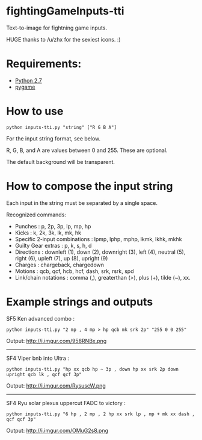 # fightingGameInputs-tti

Text-to-image for fightning game inputs.

HUGE thanks to /u/zhx for the sexiest icons. :)

# Requirements:
* [Python 2.7](https://www.python.org/download/releases/2.7/)
* [pygame](http://www.pygame.org/download.shtml)

# How to use
`python inputs-tti.py "string" ["R G B A"]`

For the input string format, see below.

R, G, B, and A are values between 0 and 255. These are optional.

The default background will be transparent.

# How to compose the input string
Each input in the string must be separated by a single space.

Recognized commands:
* Punches : p, 2p, 3p, lp, mp, hp
* Kicks : k, 2k, 3k, lk, mk, hk
* Specific 2-input combinations : lpmp, lphp, mphp, lkmk, lkhk, mkhk
* Guilty Gear extras : p, k, s, h, d
* Directions : downleft (1), down (2), downright (3), left (4), neutral (5), right (6), upleft (7), up (8), upright (9)
* Charges : chargeback, chargedown
* Motions : qcb, qcf, hcb, hcf, dash, srk, rsrk, spd
* Link/chain notations : comma (,), greaterthan (>), plus (+), tilde (~), xx.

# Example strings and outputs
SF5 Ken advanced combo :

`python inputs-tti.py "2 mp , 4 mp > hp qcb mk srk 2p" "255 0 0 255"`

Output: http://i.imgur.com/958RNBx.png

---

SF4 Viper bnb into Ultra :

`python inputs-tti.py "hp xx qcb hp ~ 3p , down hp xx srk 2p down upright qcb lk , qcf qcf 3p"`

Output: http://i.imgur.com/RysuscW.png

---

SF4 Ryu solar plexus uppercut FADC to victory :

`python inputs-tti.py "6 hp , 2 mp , 2 hp xx srk lp , mp + mk xx dash , qcf qcf 3p"`

Output: http://i.imgur.com/OMuG2s8.png
